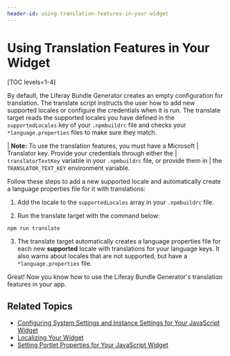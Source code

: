 ```yaml
---
header-id: using-translation-features-in-your-widget
---
```


# Using Translation Features in Your Widget

[TOC levels=1-4]

By default, the Liferay Bundle Generator creates an empty configuration for 
translation. The translate script instructs the user how to add new supported 
locales or configure the credentials when it is run. The translate target reads 
the supported locales you have defined in the `supportedLocales` key of your 
`.npmbuildrc` file and checks your `*language.properties` files to make sure 
they match. 

| **Note:** To use the translation features, you must have a Microsoft 
| Translator key. Provide your credentials through either the 
| `translatorTextKey` variable in your `.npmbuildrc` file, or provide them in 
| the `TRANSLATOR_TEXT_KEY` environment variable. 

Follow these steps to add a new supported locale and automatically create 
a language properties file for it with translations:

1.  Add the locale to the `supportedLocales` array in your `.npmbuildrc` file. 

2.  Run the translate target with the command below:

```bash
npm run translate
```

3.  The translate target automatically creates a language properties file for 
    each new **supported** locale with translations for your language keys. It 
    also warns about locales that are not supported, but have a 
    `*language.properties` file.
    
Great! Now you know how to use the Liferay Bundle Generator's translation 
features in your app. 

## Related Topics

- [Configuring System Settings and Instance Settings for Your JavaScript Widget](/docs/7-2/frameworks/-/knowledge_base/f/configuring-system-settings-and-instance-settings-for-your-javascript-widget)
- [Localizing Your Widget](/docs/7-2/frameworks/-/knowledge_base/f/localizing-your-widget)
- [Setting Portlet Properties for Your JavaScript Widget](/docs/7-2/frameworks/-/knowledge_base/f/setting-portlet-properties-for-your-javascript-widget)
